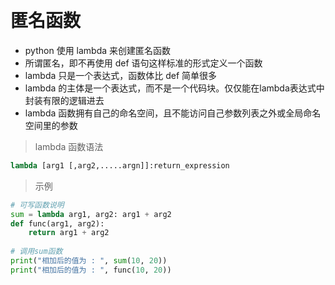 
&emsp;
# 匿名函数
- python 使用 lambda 来创建匿名函数
- 所谓匿名，即不再使用 def 语句这样标准的形式定义一个函数
- lambda 只是一个表达式，函数体比 def 简单很多
- lambda 的主体是一个表达式，而不是一个代码块。仅仅能在lambda表达式中封装有限的逻辑进去
- lambda 函数拥有自己的命名空间，且不能访问自己参数列表之外或全局命名空间里的参数

>lambda 函数语法
```python
lambda [arg1 [,arg2,.....argn]]:return_expression
```

>示例
```python
# 可写函数说明
sum = lambda arg1, arg2: arg1 + arg2
def func(arg1, arg2):
    return arg1 + arg2
 
# 调用sum函数
print("相加后的值为 : ", sum(10, 20))
print("相加后的值为 : ", func(10, 20))
```
